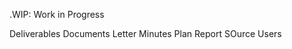 .WIP: Work in Progress

Deliverables	<Store all CIs delivered to customer>
Documents
Letter
Minutes
Plan
Report
SOurce
Users
